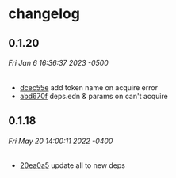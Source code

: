 # changelog

## 0.1.20
###### Fri Jan 6 16:36:37 2023 -0500

* [dcec55e](/commit/dcec55e) add token name on acquire error
* [abd670f](/commit/abd670f) deps.edn & params on can't acquire

## 0.1.18
###### Fri May 20 14:00:11 2022 -0400

* [20ea0a5](/commit/20ea0a5) update all to new deps
